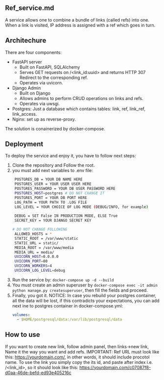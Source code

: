 ## Ref_service.md

A service allows one to сombine a bundle of links (called refs) into one. When a link is visited, IP address is assigned with a ref which goes in turn.

## Architechure

There are four components:
+ FastAPI server
  + Built on FastAPI, SQLAlchemy
  + Serves GET requests on /<link_id:uuid> and returns HTTP 307 Redirect to the corresponding ref.
  + Operates via uvicorn.
+ Django Admin
  + Built on Django
  + Allows admins to perform CRUD operations on links and refs.
  + Operates via uwsgi.
+ Postgres: Just a database which contains tables: link, ref, link_ref, link_access.
+ Nginx: set up as reverse-proxy.
  
The solution is conainerized by docker-compose.

## Deployment
To deploy the service and enjoy it, you have to follow next steps:
1. Clone the repository and Follow the root.
3. you must add next variables to .env file:
   ```bash
    POSTGRES_DB = YOUR DB NAME HERE
    POSTGRES_USER = YOUR USER USER HERE
    POSTGRES_PASSWORD = YOUR DB USER PASSWORD HERE
    POSTGRES_HOST=postgres # DO NOT CHANGE IT
    POSTGRES_PORT = YOUR DB PORT HERE
    LOG_PATH = YOUR PATH TO .LOG FILE
    LOG_LEVEL = YOUR CHOICE OF LOG MODE (DEBUG/INFO, for example)
    
    DEBUG = SET False IN PRODUCTION MODE, ELSE True 
    SECRET_KEY = YOUR DJANGO SECRET KEY

   # DO NOT CHANGE FOLLOWING
    ALLOWED_HOSTS = *
    STATIC_ROOT = /var/www/static 
    STATIC_URL = static/
    MEDIA_ROOT = /var/www/media
    MEDIA_URL = media/
    UVICORN_HOST=0.0.0.0
    UVICORN_PORT=80
    UVICORN_WORKERS=4
    UVICORN_LOG_LEVEL=debug
   ```
4. Run the service by: ```docker-compose up -d --build```
5. You must create an admin superuser by ```docker-compose exec -it admin python manage.py createsuperuser```, then fill the fields and proceed.
6. Finally, you got it.
NOTICE: In case you rebuild your postgres container, all the data will be lost,
        if this contradicts your expectations, you can add next ine to postgres container in docker-compose.yml:
   ```yaml
   volumes:
     - $HOME/postgresql/data:/var/lib/postgresql/data
   ```
## How to use
If you want to create new link, follow admin panel, then links->new link,
Name it the way you want and add refs.
IMPORTANT: Ref URL must look like this: https://yourdomain.com/, in other words, it should include procotol name.
To use the link you simply copy the its id, and paste after index i.e. /<link_id>, so it should look like this: https://yourdomain.com/c07087f8-d0aa-46de-befd-ed93e405216c




